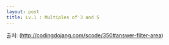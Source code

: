 ```yaml
---
layout: post
title: Lv.1 : Multiples of 3 and 5
---
```

출처: (http://codingdojang.com/scode/350#answer-filter-area)

